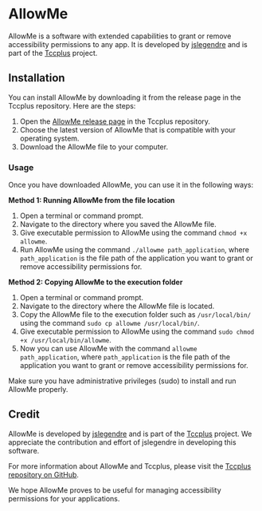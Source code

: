 # AllowMe

AllowMe is a software with extended capabilities to grant or remove accessibility permissions to any app. It is developed by [jslegendre](https://github.com/jslegendre) and is part of the [Tccplus](https://github.com/jslegendre/tccplus) project.

## Installation

You can install AllowMe by downloading it from the release page in the Tccplus repository. Here are the steps:

1. Open the [AllowMe release page](https://github.com/jslegendre/tccplus/releases) in the Tccplus repository.
2. Choose the latest version of AllowMe that is compatible with your operating system.
3. Download the AllowMe file to your computer.

### Usage

Once you have downloaded AllowMe, you can use it in the following ways:

**Method 1: Running AllowMe from the file location**

1. Open a terminal or command prompt.
2. Navigate to the directory where you saved the AllowMe file.
3. Give executable permission to AllowMe using the command `chmod +x allowme`.
4. Run AllowMe using the command `./allowme path_application`, where `path_application` is the file path of the application you want to grant or remove accessibility permissions for.

**Method 2: Copying AllowMe to the execution folder**

1. Open a terminal or command prompt.
2. Navigate to the directory where the AllowMe file is located.
3. Copy the AllowMe file to the execution folder such as `/usr/local/bin/` using the command `sudo cp allowme /usr/local/bin/`.
4. Give executable permission to AllowMe using the command `sudo chmod +x /usr/local/bin/allowme`.
5. Now you can use AllowMe with the command `allowme path_application`, where `path_application` is the file path of the application you want to grant or remove accessibility permissions for.

Make sure you have administrative privileges (sudo) to install and run AllowMe properly.

## Credit

AllowMe is developed by [jslegendre](https://github.com/jslegendre) and is part of the [Tccplus](https://github.com/jslegendre/tccplus) project. We appreciate the contribution and effort of jslegendre in developing this software.

For more information about AllowMe and Tccplus, please visit the [Tccplus repository on GitHub](https://github.com/jslegendre/tccplus).

We hope AllowMe proves to be useful for managing accessibility permissions for your applications.
